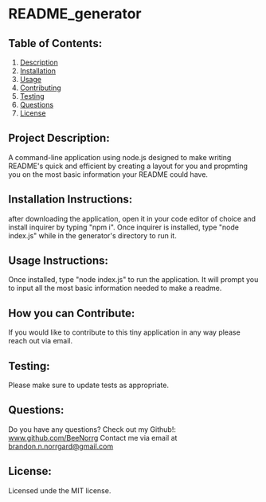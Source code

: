 # README_generator
    
  ## Table of Contents:
  <ol>
  <li><a href="#description">Description</a></li>
  <li><a href="#installation">Installation</a></li>
  <li><a href="#usage">Usage</a></li>
  <li><a href="#contributing">Contributing</a></li>
  <li><a href="#testing">Testing</a></li>
  <li><a href="#questions">Questions</a></li>
  <li><a href="#license">License</a></li>
  </ol>
  
  ## Project Description:
  A command-line application using node.js designed to make writing README's quick and efficient by creating a layout for you and propmting you on the most basic information your README could have. 
  ## Installation Instructions:
  after downloading the application, open it in your code editor of choice and install inquirer by typing "npm i". Once inquirer is installed, type "node index.js" while in the generator's directory to run it.
  ## Usage Instructions: 
  Once installed, type "node index.js" to run the application. It will prompt you to input all the most basic information needed to make a readme.
  ## How you can Contribute:
  If you would like to contribute to this tiny application in any way please reach out via email.
  ## Testing:
  Please make sure to update tests as appropriate. 
  
  ## Questions:
  Do you have any questions?  Check out my Github!:
  www.github.com/BeeNorrg
  Contact me via email at brandon.n.norrgard@gmail.com
  
  ## License:
  Licensed unde the MIT license.